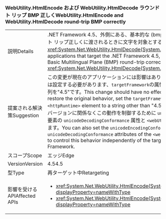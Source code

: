 ### <a name="webutilityhtmlencode-and-webutilityhtmldecode-round-trip-bmp-correctly"></a><span data-ttu-id="c86ba-101">WebUtility.HtmlEncode および WebUtility.HtmlDecode ラウンドト リップ BMP 正しく</span><span class="sxs-lookup"><span data-stu-id="c86ba-101">WebUtility.HtmlEncode and WebUtility.HtmlDecode round-trip BMP correctly</span></span>

|   |   |
|---|---|
|<span data-ttu-id="c86ba-102">説明</span><span class="sxs-lookup"><span data-stu-id="c86ba-102">Details</span></span>|<span data-ttu-id="c86ba-103">.NET Framework 4.5、外側にある、基本的な (bmp: Multilingual Plane) のラウンドト リップ正しくに渡されるときに文字を対象とするアプリケーションの<xref:System.Net.WebUtility.HtmlDecode(System.String)>メソッドです。</span><span class="sxs-lookup"><span data-stu-id="c86ba-103">For applications that target the .NET Framework 4.5, characters that are outside the Basic Multilingual Plane (BMP) round-trip correctly when they are passed to the <xref:System.Net.WebUtility.HtmlDecode(System.String)> methods.</span></span>|
|<span data-ttu-id="c86ba-104">提案される解決策</span><span class="sxs-lookup"><span data-stu-id="c86ba-104">Suggestion</span></span>|<span data-ttu-id="c86ba-105">この変更が現在のアプリケーションには影響はありませんが、元の動作を復元するには設定する必要があります、<code>targetFramework</code>の属性、<code>&lt;httpRuntime&gt;</code>要素以外の文字列を&quot;4.5&quot;です。</span><span class="sxs-lookup"><span data-stu-id="c86ba-105">This change should have no effect on current applications, but to restore the original behavior, set the <code>targetFramework</code> attribute of the <code>&lt;httpRuntime&gt;</code> element to a string other than &quot;4.5&quot;.</span></span> <span data-ttu-id="c86ba-106">また、.NET Framework の対象バージョンに関係なくこの動作を制御するために <code>unicodeEncodingConformance</code> 構成要素の <code>unicodeDecodingConformance</code> 属性と <code>&lt;webUtility&gt;</code> 属性を設定することもできます。</span><span class="sxs-lookup"><span data-stu-id="c86ba-106">You can also set the <code>unicodeEncodingConformance</code> and <code>unicodeDecodingConformance</code> attributes of the <code>&lt;webUtility&gt;</code> configuration element to control this behavior independently of the targeted version of the .NET Framework.</span></span>|
|<span data-ttu-id="c86ba-107">スコープ</span><span class="sxs-lookup"><span data-stu-id="c86ba-107">Scope</span></span>|<span data-ttu-id="c86ba-108">エッジ</span><span class="sxs-lookup"><span data-stu-id="c86ba-108">Edge</span></span>|
|<span data-ttu-id="c86ba-109">Version</span><span class="sxs-lookup"><span data-stu-id="c86ba-109">Version</span></span>|<span data-ttu-id="c86ba-110">4.5</span><span class="sxs-lookup"><span data-stu-id="c86ba-110">4.5</span></span>|
|<span data-ttu-id="c86ba-111">型</span><span class="sxs-lookup"><span data-stu-id="c86ba-111">Type</span></span>|<span data-ttu-id="c86ba-112">再ターゲット中</span><span class="sxs-lookup"><span data-stu-id="c86ba-112">Retargeting</span></span>|
|<span data-ttu-id="c86ba-113">影響を受ける API</span><span class="sxs-lookup"><span data-stu-id="c86ba-113">Affected APIs</span></span>|<ul><li><xref:System.Net.WebUtility.HtmlEncode(System.String)?displayProperty=nameWithType></li><li><xref:System.Net.WebUtility.HtmlEncode(System.String,System.IO.TextWriter)?displayProperty=nameWithType></li></ul>|

